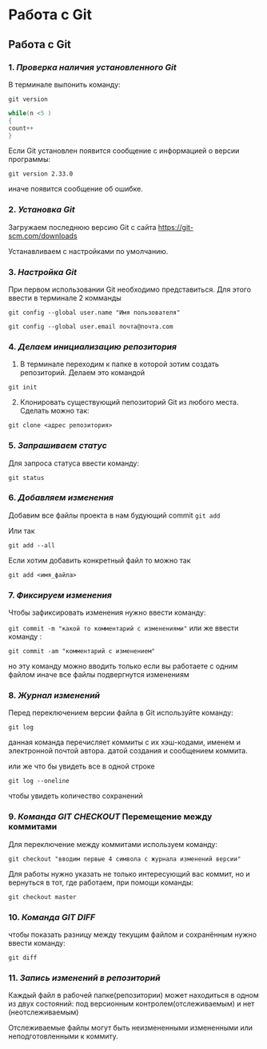 # Работа с Git
## Работа с Git

### 1. *Проверка наличия установленного Git*
В терминале выпонить команду:

 `git version`
```Java
while(n <5 )
{
count++
}
```
Если Git установлен появится сообщение с информацией о версии программы:

`git version 2.33.0`

иначе появится сообщение об ошибке.

### 2. *Установка Git*

Загружаем последнюю версию Git с сайта https://git-scm.com/downloads

Устанавливаем с настройками по умолчанию.

### 3. *Настройка Git*

При первом использовании Git необходимо представиться. Для этого ввести в терминале 2 комманды
```
git config --global user.name "Имя пользователя"

git config --global user.email почта@почта.com
```

### 4. *Делаем инициализацию репозитория*

1. В терминале переходим к папке в которой зотим создать репозиторий. Делаем это командой

`git init`

2. Клонировать существующий пепозиторий Git из любого места. Сделать можно так:
```
git clone <адрес репозитория>
```
### 5. *Запрашиваем статус*

Для запроса статуса ввести команду:

`git status`

### 6. *Добавляем изменения*

Добавим все файлы проекта в нам будующий commit
`git add `

Или так

`git add --all`

Если хотим добавить конкретный файл то можно так

`git add <имя_файла> `


### 7. *Фиксируем изменения*

Чтобы зафиксировать изменения нужно ввести команду:

`git commit -m "какой то комментарий с изменениями"`
или же ввести команду :

`git commit -am "комментарий с изменением"`

но эту команду можно вводить только если вы работаете с одним файлом иначе все файлы подвергнутся изменениям

### 8. *Журнал изменений* 

Перед переключением версии файла в Git
используйте команду: 
```
git log
```
данная команда перечисляет коммиты с их хэш-кодами, именем и электронной почтой автора. датой создания и сообщением коммита.

или же что бы увидеть все в одной строке 
```
git log --oneline
```
 чтобы увидеть
количество сохранений


### 9. *Команда **GIT CHECKOUT*** Перемещение между коммитами

Для переключение между коммитами используем команду:

`git checkout "вводим первые 4 символа с журнала изменений версии"`

Для работы нужно указать не только
интересующий вас коммит, но и вернуться
в тот, где работаем, при помощи команды:

`git checkout master`

### 10. ***Команда GIT DIFF***

чтобы показать разницу между текущим файлом
и сохранённым нужно ввести команду:

`git diff`

### 11. ***Запись изменений в репозиторий***

Каждый файл в рабочей папке(репозитории) может находиться в одном из двух состояний: под версионным контролем(отслеживаемым) и нет (неотслеживаемым)

Отслеживаемые файлы могут быть неизмененными измененными или неподготовленными к коммиту.
